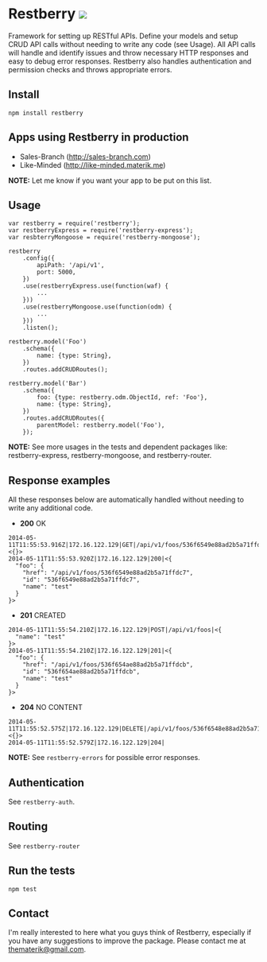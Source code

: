 Restberry ![](https://travis-ci.org/materik/restberry.svg)
=========

Framework for setting up RESTful APIs. Define your models and setup CRUD API
calls without needing to write any code (see Usage). All API calls will handle
and identify issues and throw necessary HTTP responses and easy to debug error
responses. Restberry also handles authentication and permission checks and
throws appropriate errors.

## Install

```
npm install restberry
```

## Apps using Restberry in production

* Sales-Branch (http://sales-branch.com)
* Like-Minded (http://like-minded.materik.me)

**NOTE:** Let me know if you want your app to be put on this list.

## Usage

```
var restberry = require('restberry');
var restberryExpress = require('restberry-express');
var resbterryMongoose = require('restberry-mongoose');

restberry
    .config({
        apiPath: '/api/v1',
        port: 5000,
    })
    .use(restberryExpress.use(function(waf) {
        ...
    }))
    .use(restberryMongoose.use(function(odm) {
        ...
    }))
    .listen();

restberry.model('Foo')
    .schema({
        name: {type: String},
    })
    .routes.addCRUDRoutes();

restberry.model('Bar')
    .schema({
        foo: {type: restberry.odm.ObjectId, ref: 'Foo'},
        name: {type: String},
    })
    .routes.addCRUDRoutes({
        parentModel: restberry.model('Foo'),
    });

```

**NOTE:** See more usages in the tests and dependent packages like:
restberry-express, restberry-mongoose, and restberry-router.

## Response examples

All these responses below are automatically handled without needing to write any
additional code.

* **200** OK
```
2014-05-11T11:55:53.916Z|172.16.122.129|GET|/api/v1/foos/536f6549e88ad2b5a71ffdc6|<{}>
2014-05-11T11:55:53.920Z|172.16.122.129|200|<{
  "foo": {
    "href": "/api/v1/foos/536f6549e88ad2b5a71ffdc7",
    "id": "536f6549e88ad2b5a71ffdc7",
    "name": "test"
  }
}>
```

* **201** CREATED
```
2014-05-11T11:55:54.210Z|172.16.122.129|POST|/api/v1/foos|<{
  "name": "test"
}>
2014-05-11T11:55:54.210Z|172.16.122.129|201|<{
  "foo": {
    "href": "/api/v1/foos/536f654ae88ad2b5a71ffdcb",
    "id": "536f654ae88ad2b5a71ffdcb",
    "name": "test"
  }
}>
```

* **204** NO CONTENT
```
2014-05-11T11:55:52.575Z|172.16.122.129|DELETE|/api/v1/foos/536f6548e88ad2b5a71ffdb7|<{}>
2014-05-11T11:55:52.579Z|172.16.122.129|204|
```

**NOTE:** See `restberry-errors` for possible error responses.

## Authentication

See `restberry-auth`.

## Routing

See `restberry-router`

## Run the tests

```
npm test
```

## Contact

I'm really interested to here what you guys think of Restberry, especially if
you have any suggestions to improve the package. Please contact me at
thematerik@gmail.com.
